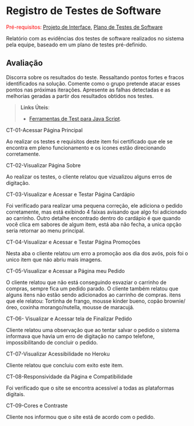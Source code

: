 # Registro de Testes de Software

<span style="color:red">Pré-requisitos: <a href="3-Projeto de Interface.md"> Projeto de Interface</a></span>, <a href="8-Plano de Testes de Software.md"> Plano de Testes de Software</a>

Relatório com as evidências dos testes de software realizados no sistema pela equipe, baseado em um plano de testes pré-definido.

## Avaliação

Discorra sobre os resultados do teste. Ressaltando pontos fortes e fracos identificados na solução. Comente como o grupo pretende atacar esses pontos nas próximas iterações. Apresente as falhas detectadas e as melhorias geradas a partir dos resultados obtidos nos testes.

> **Links Úteis**:
> - [Ferramentas de Test para Java Script](https://geekflare.com/javascript-unit-testing/).


CT-01-Acessar Página Principal

Ao realizar os testes e requisitos deste item foi certificado que ele se encontra em pleno funcionamento e os icones estão direcionando corretamente.


CT-02-Visualizar Página Sobre

Ao realizar os testes, o cliente relatou que vizualizou alguns erros de digitação.


CT-03-Visualizar e Acessar e Testar Página Cardápio

Foi verificado para realizar uma pequena correção, ele adiciona o pedido corretamente, mas está exibindo 4 faixas avisando que algo foi adicionado ao carrinho.
Outro detalhe encontrado dentro do cardápio é que quando você clica em sabores de algum item, está aba não fecha, a unica opção seria retornar ao menu principal.


CT-04-Visualizar e Acessar e Testar Página Promoções

Nesta aba o cliente relatou um erro a promoção aos dia dos avós, pois foi o unico item que náo abriu mais imagens.


CT-05-Visualizar e Acessar a Página meu Pedido

O cliente relatou que não está conseguindo esvaziar o carrinho de compras, sempre fica um pedido parado.
O cliente também relatou que alguns itens não estão sendo adicionados ao carrinho de compras.
itens que ele relatou: Tortinha de frango, mousse kinder bueno, copão brownie/óreo, coxinha morango/nutella, mousse de maracujá.


CT-06-  Visualizar e Acessar tela de Finalizar Pedido

Cliente relatou uma observação que ao tentar salvar o pedido o sistema informava que havia um erro de digitação no campo telefone, impossibilitando de concluir o pedido.


CT-07-Visualizar Acessibilidade no Heroku

Cliente relatou que concluiu com exito este item.


CT-08-Responsividade da Página e Compatibilidade

Foi verificado que o site se encontra acessível a todas as plataformas digitais.


CT-09-Cores e Contraste

Cliente nos informou que o site está de acordo com o pedido.


